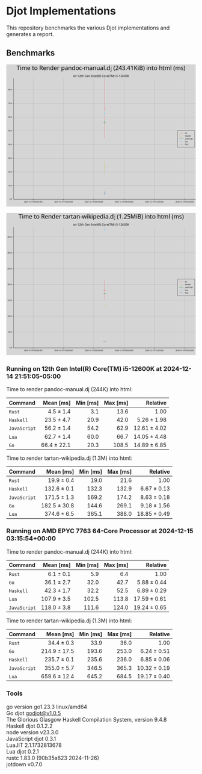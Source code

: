 # Djot Implementations

This repository benchmarks the various Djot implementations and generates a report.

## Benchmarks

![pandoc manual benchmarks](benchmark-files/pandoc-manual-benchmarks.png "Pandoc Manual Benchmarks")

![tartan wikipedia benchmarks](benchmark-files/tartan-wikipedia-benchmarks.png "Tartan Wikipedia Benchmarks")

### Running on 12th Gen Intel(R) Core(TM) i5-12600K at 2024-12-14 21:51:05-05:00

Time to render pandoc-manual.dj (244K) into html:

| Command | Mean [ms] | Min [ms] | Max [ms] | Relative |
|:---|---:|---:|---:|---:|
| `Rust` | 4.5 ± 1.4 | 3.1 | 13.6 | 1.00 |
| `Haskell` | 23.5 ± 4.7 | 20.9 | 42.0 | 5.26 ± 1.98 |
| `JavaScript` | 56.2 ± 1.4 | 54.2 | 62.9 | 12.61 ± 4.02 |
| `Lua` | 62.7 ± 1.4 | 60.0 | 66.7 | 14.05 ± 4.48 |
| `Go` | 66.4 ± 22.1 | 20.3 | 108.5 | 14.89 ± 6.85 |

Time to render tartan-wikipedia.dj (1.3M) into html:

| Command | Mean [ms] | Min [ms] | Max [ms] | Relative |
|:---|---:|---:|---:|---:|
| `Rust` | 19.9 ± 0.4 | 19.0 | 21.6 | 1.00 |
| `Haskell` | 132.6 ± 0.1 | 132.3 | 132.9 | 6.67 ± 0.13 |
| `JavaScript` | 171.5 ± 1.3 | 169.2 | 174.2 | 8.63 ± 0.18 |
| `Go` | 182.5 ± 30.8 | 144.6 | 269.1 | 9.18 ± 1.56 |
| `Lua` | 374.6 ± 6.5 | 365.1 | 388.0 | 18.85 ± 0.49 |

### Running on AMD EPYC 7763 64-Core Processor at 2024-12-15 03:15:54+00:00

Time to render pandoc-manual.dj (244K) into html:

| Command | Mean [ms] | Min [ms] | Max [ms] | Relative |
|:---|---:|---:|---:|---:|
| `Rust` | 6.1 ± 0.1 | 5.9 | 6.4 | 1.00 |
| `Go` | 36.1 ± 2.7 | 32.0 | 42.7 | 5.88 ± 0.44 |
| `Haskell` | 42.3 ± 1.7 | 32.2 | 52.5 | 6.89 ± 0.29 |
| `Lua` | 107.9 ± 3.5 | 102.5 | 113.8 | 17.59 ± 0.61 |
| `JavaScript` | 118.0 ± 3.8 | 111.6 | 124.0 | 19.24 ± 0.65 |

Time to render tartan-wikipedia.dj (1.3M) into html:

| Command | Mean [ms] | Min [ms] | Max [ms] | Relative |
|:---|---:|---:|---:|---:|
| `Rust` | 34.4 ± 0.3 | 33.9 | 36.0 | 1.00 |
| `Go` | 214.9 ± 17.5 | 193.6 | 253.0 | 6.24 ± 0.51 |
| `Haskell` | 235.7 ± 0.1 | 235.6 | 236.0 | 6.85 ± 0.06 |
| `JavaScript` | 355.0 ± 5.7 | 346.5 | 365.3 | 10.32 ± 0.19 |
| `Lua` | 659.6 ± 12.4 | 645.2 | 684.5 | 19.17 ± 0.40 |

### Tools

go version go1.23.3 linux/amd64  
Go djot godjot@v1.0.5  
The Glorious Glasgow Haskell Compilation System, version 9.4.8  
Haskell djot 0.1.2.2  
node version v23.3.0  
JavaScript djot 0.3.1  
LuaJIT 2.1.1732813678  
Lua djot 0.2.1  
rustc 1.83.0 (90b35a623 2024-11-26)  
jotdown v0.7.0
